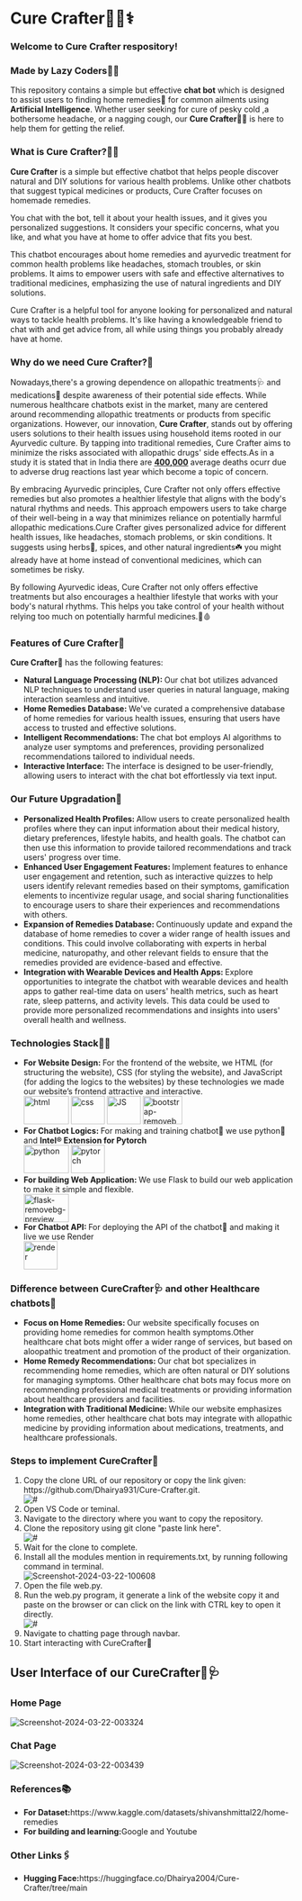 <h1>Cure Crafter👨‍⚕️⚕️</h1>
<h3>Welcome to Cure Crafter respository!</h3>
<h3>Made by Lazy Coders🧑‍💻</h3>
<p>This repository contains a simple but effective <b>chat bot</b> which is designed to assist users to finding home remedies🌿 for common ailments using <b>Artificial Intelligence</b>.
Whether user seeking for cure of pesky cold ,a bothersome headache, or a nagging cough, our <b>Cure Crafter</b>👨‍⚕️ is here to help them for getting the relief.</p>
<h3>What is Cure Crafter?👨‍⚕️</h3>
<p><b>Cure Crafter</b> is a simple but effective chatbot that helps people discover natural and DIY solutions for various health problems. Unlike other chatbots that suggest typical medicines or products, Cure Crafter focuses on homemade remedies.

You chat with the bot, tell it about your health issues, and it gives you personalized suggestions. It considers your specific concerns, what you like, and what you have at home to offer advice that fits you best.

This chatbot encourages about home remedies and ayurvedic treatment for common health problems like headaches, stomach troubles, or skin problems. It aims to empower users with safe and effective alternatives to traditional medicines, emphasizing the use of natural ingredients and DIY solutions.

Cure Crafter is a helpful tool for anyone looking for personalized and natural ways to tackle health problems. It's like having a knowledgeable friend to chat with and get advice from, all while using things you probably already have at home. </p>

<h3>Why do we need Cure Crafter?🧐</h3>
<p>Nowadays,there's a growing dependence on allopathic treatments🩺 and medications💊 despite awareness of their potential side effects. While numerous healthcare chatbots exist in the market, many are centered around recommending allopathic treatments or products from specific organizations. However, our innovation, <b>Cure Crafter</b>, stands out by offering users solutions to their health issues using household items rooted in our Ayurvedic culture. By tapping into traditional remedies, Cure Crafter aims to minimize the risks associated with allopathic drugs' side effects.As in a study it is stated that in India there are <b><u>400,000</u></b> average deaths ocurr due to adverse drug reactions last year which become a topic of concern. </p>
<p>By embracing Ayurvedic principles, Cure Crafter not only offers effective remedies but also promotes a healthier lifestyle that aligns with the body's natural rhythms and needs. This approach empowers users to take charge of their well-being in a way that minimizes reliance on potentially harmful allopathic medications.Cure Crafter gives personalized advice for different health issues, like headaches, stomach problems, or skin conditions. It suggests using herbs🌿, spices, and other natural ingredients☘️ you might already have at home instead of conventional medicines, which can sometimes be risky.</p>
<p>By following Ayurvedic ideas, Cure Crafter not only offers effective treatments but also encourages a healthier lifestyle that works with your body's natural rhythms. This helps you take control of your health without relying too much on potentially harmful medicines.💊🩸</p>
<h3>Features of Cure Crafter🤩</h3>
<p><b>Cure Crafter🤖</b> has the following features:</p>
<ul>
  <li><b>Natural Language Processing (NLP): </b>Our chat bot utilizes advanced NLP techniques to understand user queries in natural language, making interaction seamless and intuitive.</li>
  <li><b>Home Remedies Database: </b>We've curated a comprehensive database of home remedies for various health issues, ensuring that users have access to trusted and effective solutions.</li>
  <li><b>Intelligent Recommendations: </b>The chat bot employs AI algorithms to analyze user symptoms and preferences, providing personalized recommendations tailored to individual needs.</li>
  <li><b>Interactive Interface: </b>The interface is designed to be user-friendly, allowing users to interact with the chat bot effortlessly via text input.</li>
</ul>
<h3>Our Future Upgradation🥳</h3>
<ul>
  <li><b>Personalized Health Profiles: </b>Allow users to create personalized health profiles where they can input information about their medical history, dietary preferences, lifestyle habits, and health goals. The chatbot can then use this information to provide tailored recommendations and track users' progress over time.</li>
  <li><b>Enhanced User Engagement Features: </b> Implement features to enhance user engagement and retention, such as interactive quizzes to help users identify relevant remedies based on their symptoms, gamification elements to incentivize regular usage, and social sharing functionalities to encourage users to share their experiences and recommendations with others.</li>
  <li><b>Expansion of Remedies Database: </b>Continuously update and expand the database of home remedies to cover a wider range of health issues and conditions. This could involve collaborating with experts in herbal medicine, naturopathy, and other relevant fields to ensure that the remedies provided are evidence-based and effective.</li>
  <li><b>Integration with Wearable Devices and Health Apps: </b>Explore opportunities to integrate the chatbot with wearable devices and health apps to gather real-time data on users' health metrics, such as heart rate, sleep patterns, and activity levels. This data could be used to provide more personalized recommendations and insights into users' overall health and wellness.</li>
</ul>
<h3>Technologies Stack👩‍💻</h3>
<ul>
  <li><b>For Website Design: </b>For the frontend of the website, we HTML (for structuring the website), CSS (for styling the website), and JavaScript (for adding the logics to the websites) by these technologies we made our website’s frontend attractive and interactive.</li>
  <img src="https://i.ibb.co/vP4j3qP/html.png" alt="html" border="0" width="80" height="50">
  <img src="https://i.ibb.co/4Y7xW5N/css.png" alt="css" border="0" width="60" height="50">
  <img src="https://i.ibb.co/kgDD4LZ/JS.png" alt="JS" border="0" width="60" height="50">
  <img src="https://i.ibb.co/yQ0VC3b/bootstrap-removebg-preview.png" alt="bootstrap-removebg-preview" border="0" width="70" height="50">
  <li><b>For Chatbot Logics: </b>For making and training chatbot🤖 we use python🐍 and <b>Intel® Extension for Pytorch</b></li>
  <img src="https://i.ibb.co/wpTTVmB/python.png" alt="python" border="0" width="80" height="50">
  <img src="https://i.ibb.co/VqFbDPK/pytorch.png" alt="pytorch" border="0" width="60" height="50">
  <li>
    <b>For building Web Application: </b>We use Flask to build our web application to make it simple and flexible.
  </li>
  <img src="https://i.ibb.co/JHP7JrR/flask-removebg-preview.png" alt="flask-removebg-preview" border="0" width="80" height="50">
  <li><b>For Chatbot API: </b>For deploying the API of the chatbot🤖 and making it live we use Render</li>
  <img src="https://i.ibb.co/R4qNRpm/fotor-20240321132118.jpg" alt="render" border="0" width="60" height="50" >
</ul>
<h3>Difference between CureCrafter🩺 and other Healthcare chatbots🤖</h3>
<ul>
  <li><b>Focus on Home Remedies: </b>Our website specifically focuses on providing home remedies for common health symptoms.Other healthcare chat bots might offer a wider range of services, but based on aloopathic treatment and promotion of the product of their organization.</li>
  <li><b>Home Remedy Recommendations: </b>Our chat bot specializes in recommending home remedies, which are often natural or DIY solutions for managing symptoms. Other healthcare chat bots may focus more on recommending professional medical treatments or providing information about healthcare providers and facilities.</li>
  <li><b>Integration with Traditional Medicine: </b>While our website emphasizes home remedies, other healthcare chat bots may integrate with allopathic medicine by providing information about medications, treatments, and healthcare professionals.</li>
</ul>
<h3>Steps to implement CureCrafter🌿</h3>
<ol>
  <li>Copy the clone URL of our repository or copy the link given: https://github.com/Dhairya931/Cure-Crafter.git. </li>
  <img src="https://i.ibb.co/NtWRTJh/Screenshot-2024-03-22-093120.png" alt="#" border="0">
  <li>Open VS Code or teminal.</li>
  <li>Navigate to the directory where you want to copy the repository.</li>
  <li>Clone the repository using git clone "paste link here". </li>
  <img src="https://i.ibb.co/V908VSp/Screenshot-2024-03-22-093237.png" alt="#" border="0">
  <li>Wait for the clone to complete.</li>
  <li>Install all the modules mention in requirements.txt, by running following command in terminal.</li>
  <img src="https://i.ibb.co/txDtW2D/Screenshot-2024-03-22-100608.png" alt="Screenshot-2024-03-22-100608" border="0">
  <li>Open the file web.py.</li>
  <li>Run the web.py program, it generate a link of the website copy it and paste on the browser or can click on the link with CTRL key to open it directly.</li>
  <img src="https://i.ibb.co/7xfvY7w/Screenshot-2024-03-22-094801.png" alt="#" border="0">
  <li>Navigate to chatting page through navbar.</li>
  <li>Start interacting with CureCrafter🥳</li>
</ol>
<h2>User Interface of our CureCrafter🌿🩺</h2>
<h3>Home Page</h3>
<p><img src="https://i.ibb.co/TBPvrbd/Screenshot-2024-03-22-003324.png" alt="Screenshot-2024-03-22-003324" border="0"></p>
<h3>Chat Page</h3>
<p><img src="https://i.ibb.co/Yfqrkq4/Screenshot-2024-03-22-003439.png" alt="Screenshot-2024-03-22-003439" border="0"></p>
<h3>References📚</h3>
<ul>
  <li><b>For Dataset:</b>https://www.kaggle.com/datasets/shivanshmittal22/home-remedies</li>
  <li><b>For building and learning:</b>Google and Youtube</li>
</ul>
<h3>Other Links🖇️</h3>
<ul>
  <li><b>Hugging Face:</b>https://huggingface.co/Dhairya2004/Cure-Crafter/tree/main</li>
</ul>
